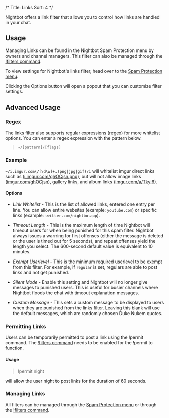 /*
Title: Links
Sort: 4
*/

Nightbot offers a link filter that allows you to control how links are handled in your chat.

## Usage

Managing Links can be found in the Nightbot Spam Protection menu by owners and channel managers. This filter can also be managed through the [!filters command](https://docs.nightbot.tv/commands/filters).

To view settings for Nightbot's links filter, head over to the [Spam Protection menu](https://nightbot.tv/spam_protection).

Clicking the Options button will open a popout that you can customize filter settings.

## Advanced Usage

### Regex

The links filter also supports regular expressions (regex) for more whitelist options. You can enter a regex expression with the pattern below.

> `~/[pattern]/[flags]`

### Example

`~/i.imgur.com\/[\d\w]+.(png|jpg|gif)/i` will whitelist imgur direct links such as ([i.imgur.com/ghOCjsn.png](https://i.imgur.com/ghOCjsn.png)), but will not allow image links ([imgur.com/ghOCjsn](https://imgur.com/ghOCjsn)), gallery links, and album links ([imgur.com/a/Tkyl6](https://imgur.com/a/Tkyl6)).

#### Options

- *Link Whitelist* - This is the list of allowed links, entered one entry per line. You can allow entire websites (example: `youtube.com`) or specific links (example: `twitter.com/nightbotapp`).

- *Timeout Length* - This is the maximum length of time Nightbot will timeout users for when being punished for this spam filter. Nightbot always issues a warning for first offenses (either the message is deleted or the user is timed out for 5 seconds), and repeat offenses yield the length you select. The 600-second default value is equivalent to 10 minutes.

- *Exempt Userlevel* - This is the minimum required userlevel to be exempt from this filter. For example, if `regular` is set, regulars are able to post links and not get punished.

- *Silent Mode* - Enable this setting and Nightbot will no longer give messages to punished users. This is useful for busier channels where Nightbot floods the chat with timeout explanation messages.

- *Custom Message* - This sets a custom message to be displayed to users when they are punished from the links filter. Leaving this blank will use the default messages, which are randomly chosen Duke Nukem quotes.

### Permitting Links

Users can be temporarily permitted to post a link using the !permit command. The [!filters command](https://docs.nightbot.tv/commands/filters) needs to be enabled for the !permit to function.

#### Usage

> !permit night

will allow the user night to post links for the duration of 60 seconds.

### Managing Links

All filters can be managed through the [Spam Protection menu](https://nightbot.tv/spam_protection) or through the [!filters command](https://docs.nightbot.tv/commands/filters).
